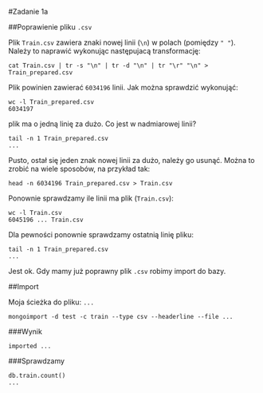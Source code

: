#Zadanie 1a

##Poprawienie pliku `.csv`

Plik `Train.csv` zawiera znaki nowej linii (`\n`) w polach (pomiędzy `" "`). Należy to naprawić wykonując następujacą transformację:

`cat Train.csv | tr -s "\n" | tr -d "\n" | tr "\r" "\n" > Train_prepared.csv`

Plik powinien zawierać `6034196` linii. Jak można sprawdzić wykonująć:

	wc -l Train_prepared.csv
	6034197

plik ma o jedną linię za dużo. Co jest w nadmiarowej linii?

	tail -n 1 Train_prepared.csv
	...

Pusto, ostał się jeden znak nowej linii za dużo, należy go usunąć. Można to zrobić na wiele sposobów, na przykład tak:
	
`head -n 6034196 Train_prepared.csv > Train.csv`

Ponownie sprawdzamy ile linii ma plik (`Train.csv`):

	wc -l Train.csv
	6045196 ... Train.csv

Dla pewności ponownie sprawdzamy ostatnią linię pliku:

	tail -n 1 Train_prepared.csv
	...

Jest ok. Gdy mamy już poprawny plik `.csv` robimy import do bazy.

##Import

Moja ścieżka do pliku: `...`

`mongoimport -d test -c train --type csv --headerline --file ...`

###Wynik

`imported ...`

###Sprawdzamy

	db.train.count()
	...


